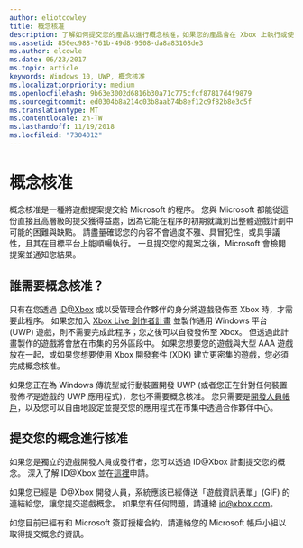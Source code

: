 ```yaml
---
author: eliotcowley
title: 概念核准
description: 了解如何提交您的產品以進行概念核准，如果您的產品會在 Xbox 上執行或使用 Xbox Live，就需要進行概念核准。
ms.assetid: 850ec988-761b-49d8-9508-da8a83108de3
ms.author: elcowle
ms.date: 06/23/2017
ms.topic: article
keywords: Windows 10, UWP, 概念核准
ms.localizationpriority: medium
ms.openlocfilehash: 9b63e3002d6816b30a71c775cfcf87817d4f9879
ms.sourcegitcommit: ed0304b8a214c03b8aab74b8ef12c9f82b8e3c5f
ms.translationtype: MT
ms.contentlocale: zh-TW
ms.lasthandoff: 11/19/2018
ms.locfileid: "7304012"
---
```

# <a name="concept-approval"></a>概念核准

概念核准是一種將遊戲提案提交給 Microsoft 的程序。 您與 Microsoft 都能從這份直接且高層級的提交獲得益處，因為它能在程序的初期就識別出整體遊戲計劃中可能的困難與缺點。 請盡量確認您的內容不會過度不雅、具冒犯性，或具爭議性，且其在目標平台上能順暢執行。 一旦提交您的提案之後，Microsoft 會檢閱提案並通知您結果。

## <a name="who-needs-concept-approval"></a>誰需要概念核准？

只有在您透過 [ID@Xbox](http://www.xbox.com/Developers/id) 或以受管理合作夥伴的身分將遊戲發佈至 Xbox 時，才需要此程序。 如果您加入 [Xbox Live 創作者計畫](https://developer.microsoft.com/games/xbox/xboxlive/creator) 並製作通用 Windows 平台 (UWP) 遊戲，則不需要完成此程序；您之後可以自發發佈至 Xbox。 但透過此計畫製作的遊戲將會放在市集的另外區段中。 如果您想要您的遊戲與大型 AAA 遊戲放在一起，或如果您想要使用 Xbox 開發套件 (XDK) 建立更密集的遊戲，您必須完成概念核准。

如果您正在為 Windows 傳統型或行動裝置開發 UWP (或者您正在針對任何裝置發佈*不*是遊戲的 UWP 應用程式)，您也不需要概念核准。 您只需要是[開發人員帳戶](https://go.microsoft.com/fwlink/?LinkId=817223)，以及您可以自由地設定並提交您的應用程式在市集中透過合作夥伴中心。

## <a name="submit-your-concept-for-approval"></a>提交您的概念進行核准

如果您是獨立的遊戲開發人員或發行者，您可以透過 ID@Xbox 計劃提交您的概念。 深入了解 ID@Xbox 並在[這裡](http://www.xbox.com/Developers/id)申請。

如果您已經是 ID@Xbox 開發人員，系統應該已經傳送「遊戲資訊表單」(GIF) 的連結給您，讓您提交遊戲概念。 如果您有任何問題，請連絡 [id@xbox.com](mailto:id@xbox.com)。

如您目前已經有和 Microsoft 簽訂授權合約，請連絡您的 Microsoft 帳戶小組以取得提交概念的資訊。